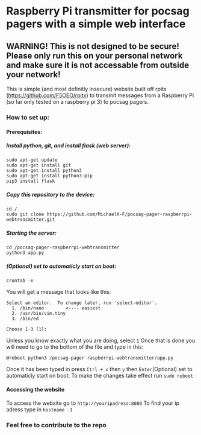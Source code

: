 # Raspberry Pi transmitter for pocsag pagers with a simple web interface
## WARNING! This is not designed to be secure! Please only run this on your personal network and make sure it is not accessable from outside your network!

This is simple (and most definitly insecure) website built off rpitx (https://github.com/F5OEO/rpitx) to transmit messages from a Raspberry Pi (so far only tested on a raspberry pi 3) to pocsag pagers. 


### How to set up:
#### Prerequisites:



##### Install python, git, and install flask (web server):
```
sudo apt-get update
sudo apt-get install git
sudo apt-get install python3
sudo apt-get install python3-pip
pip3 install flask
```
##### Copy this repository to the device:
```
cd /
sudo git clone https://github.com/MichaelK-F/pocsag-pager-raspberrpi-webtransmitter.git
```
##### Starting the server:
```
cd /pocsag-pager-raspberrpi-webtransmitter
python3 app.py
```





##### (Optional) set to automaticly start on boot:
```
crontab -e
```
You will get a message that looks like this:

```
Select an editor.  To change later, run 'select-editor'.
  1. /bin/nano        <---- easiest
  2. /usr/bin/vim.tiny
  3. /bin/ed

Choose 1-3 [1]:
```
Unless you know exactly what you are doing, select ```1```
Once that is done you will need to go to the bottom of the file and type in this:
```
@reboot python3 /pocsag-pager-raspberrpi-webtransmitter/app.py
```
Once it has been typed in press ```Ctrl + x``` then ```y``` then ```Enter```(Optional) set to automaticly start on boot:
To make the changes take effect run ```sudo reboot```

#### Accessing the website
To access the website go to ```http://youripadress:8080```
To find your ip adress type in ```hostname -I```



### Feel free to contribute to the repo




